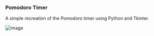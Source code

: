### Pomodoro Timer

A simple recreation of the Pomodoro timer using Python and Tkinter.

![image](https://github.com/RLMP44/pomodoro/assets/109778611/9c7016f5-1ebf-4d64-9303-b2d333dac0b7)

